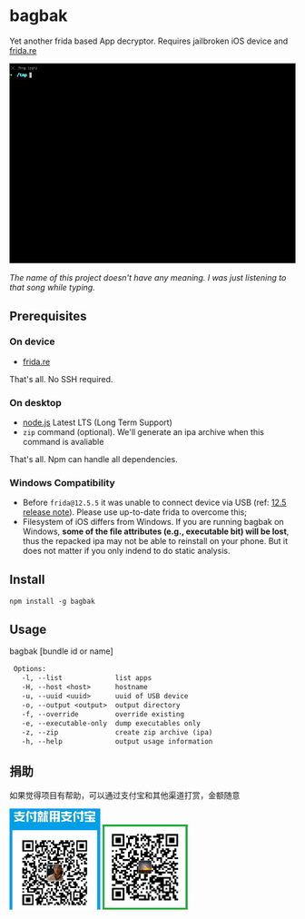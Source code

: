 # bagbak

Yet another frida based App decryptor. Requires jailbroken iOS device and [frida.re](https://www.frida.re/)

![demo](images/screenshot.gif)

*The name of this project doesn't have any meaning. I was just listening to that song while typing.*

## Prerequisites

### On device

* [frida.re](https://www.frida.re/docs/ios/)

That's all. No SSH required.

### On desktop

* [node.js](https://nodejs.org/) Latest LTS (Long Term Support)
* `zip` command (optional). We'll generate an ipa archive when this command is avaliable

That's all. Npm can handle all dependencies.

### Windows Compatibility

* Before `frida@12.5.5` it was unable to connect device via USB (ref: [12.5 release note](https://frida.re/news/2019/05/15/frida-12-5-released/)). Please use up-to-date frida to overcome this;
* Filesystem of iOS differs from Windows. If you are running bagbak on Windows, **some of the file attributes (e.g., executable bit) will be lost**, thus the repacked ipa may not be able to reinstall on your phone. But it does not matter if you only indend to do static analysis.

## Install

```
npm install -g bagbak
```

## Usage

bagbak [bundle id or name]

```
 Options:
   -l, --list             list apps
   -H, --host <host>      hostname
   -u, --uuid <uuid>      uuid of USB device
   -o, --output <output>  output directory
   -f, --override         override existing
   -e, --executable-only  dump executables only
   -z, --zip              create zip archive (ipa)
   -h, --help             output usage information
```


## 捐助

如果觉得项目有帮助，可以通过支付宝和其他渠道打赏，金额随意

<img src="images/alipay.jpg" width="160">
<img src="images/wechat.jpg" width="150">

